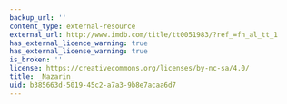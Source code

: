 ```yaml
---
backup_url: ''
content_type: external-resource
external_url: http://www.imdb.com/title/tt0051983/?ref_=fn_al_tt_1
has_external_licence_warning: true
has_external_license_warning: true
is_broken: ''
license: https://creativecommons.org/licenses/by-nc-sa/4.0/
title: _Nazarin_
uid: b385663d-5019-45c2-a7a3-9b8e7acaa6d7
---
```

